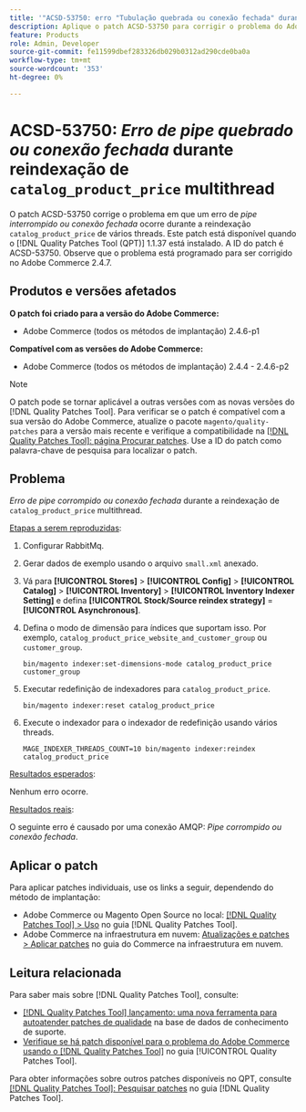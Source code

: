 ```yaml
---
title: '"ACSD-53750: erro "Tubulação quebrada ou conexão fechada" durante reindexação de catalog_product_price de multithread"'
description: Aplique o patch ACSD-53750 para corrigir o problema do Adobe Commerce em que um erro *Pipe quebrado ou conexão fechada* ocorre durante a reindexação de vários threads catalog_product_price.
feature: Products
role: Admin, Developer
source-git-commit: fe11599dbef283326db029b0312ad290cde0ba0a
workflow-type: tm+mt
source-wordcount: '353'
ht-degree: 0%

---
```


# ACSD-53750: *Erro de pipe quebrado ou conexão fechada* durante reindexação de `catalog_product_price` multithread

O patch ACSD-53750 corrige o problema em que um erro de *pipe interrompido ou conexão fechada* ocorre durante a reindexação `catalog_product_price` de vários threads. Este patch está disponível quando o [!DNL Quality Patches Tool (QPT)] 1.1.37 está instalado. A ID do patch é ACSD-53750. Observe que o problema está programado para ser corrigido no Adobe Commerce 2.4.7.

## Produtos e versões afetados

**O patch foi criado para a versão do Adobe Commerce:**

* Adobe Commerce (todos os métodos de implantação) 2.4.6-p1

**Compatível com as versões do Adobe Commerce:**

* Adobe Commerce (todos os métodos de implantação) 2.4.4 - 2.4.6-p2

>[!NOTE]
>
>O patch pode se tornar aplicável a outras versões com as novas versões do [!DNL Quality Patches Tool]. Para verificar se o patch é compatível com a sua versão do Adobe Commerce, atualize o pacote `magento/quality-patches` para a versão mais recente e verifique a compatibilidade na [[!DNL Quality Patches Tool]: página Procurar patches](https://experienceleague.adobe.com/tools/commerce-quality-patches/index.html?lang=pt-BR). Use a ID do patch como palavra-chave de pesquisa para localizar o patch.

## Problema

*Erro de pipe corrompido ou conexão fechada* durante a reindexação de `catalog_product_price` multithread.

<u>Etapas a serem reproduzidas</u>:

1. Configurar RabbitMq.
1. Gerar dados de exemplo usando o arquivo `small.xml` anexado.
1. Vá para **[!UICONTROL Stores]** > **[!UICONTROL Config]** > **[!UICONTROL Catalog]** > **[!UICONTROL Inventory]** > **[!UICONTROL Inventory Indexer Setting]** e defina **[!UICONTROL Stock/Source reindex strategy]** = **[!UICONTROL Asynchronous]**.
1. Defina o modo de dimensão para índices que suportam isso. Por exemplo, `catalog_product_price_website_and_customer_group` ou `customer_group`.

   ```
   bin/magento indexer:set-dimensions-mode catalog_product_price customer_group
   ```

1. Executar redefinição de indexadores para `catalog_product_price`.

   ```
   bin/magento indexer:reset catalog_product_price
   ```

1. Execute o indexador para o indexador de redefinição usando vários threads.

   ```
   MAGE_INDEXER_THREADS_COUNT=10 bin/magento indexer:reindex catalog_product_price
   ```

<u>Resultados esperados</u>:

Nenhum erro ocorre.

<u>Resultados reais</u>:

O seguinte erro é causado por uma conexão AMQP: *Pipe corrompido ou conexão fechada*.

## Aplicar o patch

Para aplicar patches individuais, use os links a seguir, dependendo do método de implantação:

* Adobe Commerce ou Magento Open Source no local: [[!DNL Quality Patches Tool] > Uso](/help/tools/quality-patches-tool/usage.md) no guia [!DNL Quality Patches Tool].
* Adobe Commerce na infraestrutura em nuvem: [Atualizações e patches > Aplicar patches](https://experienceleague.adobe.com/docs/commerce-cloud-service/user-guide/develop/upgrade/apply-patches.html?lang=pt-BR) no guia do Commerce na infraestrutura em nuvem.

## Leitura relacionada

Para saber mais sobre [!DNL Quality Patches Tool], consulte:

* [[!DNL Quality Patches Tool] lançamento: uma nova ferramenta para autoatender patches de qualidade](https://experienceleague.adobe.com/pt-br/docs/commerce-knowledge-base/kb/announcements/commerce-announcements/magento-quality-patches-released-new-tool-to-self-serve-quality-patches) na base de dados de conhecimento de suporte.
* [Verifique se há patch disponível para o problema do Adobe Commerce usando o  [!DNL Quality Patches Tool]](/help/tools/quality-patches-tool/patches-available-in-qpt/check-patch-for-magento-issue-with-magento-quality-patches.md) no guia [!UICONTROL Quality Patches Tool].


Para obter informações sobre outros patches disponíveis no QPT, consulte [[!DNL Quality Patches Tool]: Pesquisar patches](https://experienceleague.adobe.com/tools/commerce-quality-patches/index.html?lang=pt-BR) no guia [!DNL Quality Patches Tool].
